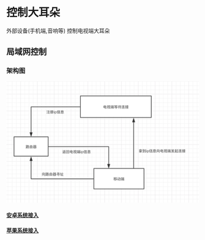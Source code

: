 # 控制大耳朵
外部设备(手机端,音响等) 控制电视端大耳朵

## 局域网控制

### 架构图
![Alt text](架构.png)


#### [安卓系统接入](android.md)

#### [苹果系统接入](ios.md)

